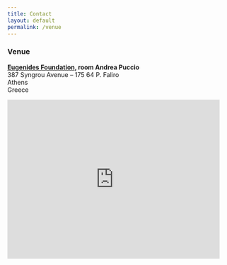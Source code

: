```yaml
---
title: Contact
layout: default
permalink: /venue
---
```



### Venue

<b><a href="http://www.eugenfound.edu.gr/frontoffice/portal.asp?cpage=NODE&cnode=1">Eugenides Foundation</a>, room Andrea Puccio</b><br />
387 Syngrou Avenue – 175 64 P. Faliro<br />
Athens<br />
Greece

<iframe src="https://www.google.com/maps/embed/v1/place?key=AIzaSyBrYYTQZJlVznlXAMqec2xBWtsoQScyadg&q=place_id:Eugenides+Foundation/@37.9403582,23.6939397,17z/data=!3m1!4b1!4m5!3m4!1s0x14a1bc39a8479e85:0x960bef6ec666180!8m2!3d37.940354!4d23.6961284" width="480" height="360" frameborder="0" style="border:0" allowfullscreen></iframe>
<br />
